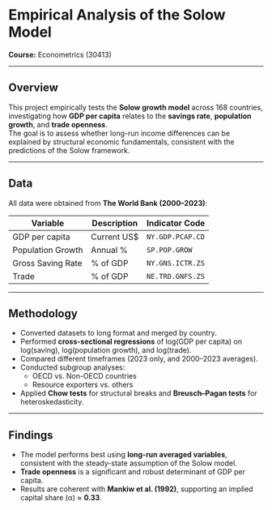 # Empirical Analysis of the Solow Model

**Course:** Econometrics (30413)  

---

## Overview

This project empirically tests the **Solow growth model** across 168 countries, investigating how **GDP per capita** relates to the **savings rate**, **population growth**, and **trade openness**.  
The goal is to assess whether long-run income differences can be explained by structural economic fundamentals, consistent with the predictions of the Solow framework.

---

## Data

All data were obtained from **The World Bank (2000–2023)**:

| Variable | Description | Indicator Code |
|-----------|--------------|----------------|
| GDP per capita | Current US$ | `NY.GDP.PCAP.CD` |
| Population Growth | Annual % | `SP.POP.GROW` |
| Gross Saving Rate | % of GDP | `NY.GNS.ICTR.ZS` |
| Trade | % of GDP | `NE.TRD.GNFS.ZS` |

---

## Methodology

- Converted datasets to long format and merged by country.  
- Performed **cross-sectional regressions** of log(GDP per capita) on log(saving), log(population growth), and log(trade).  
- Compared different timeframes (2023 only, and 2000–2023 averages).  
- Conducted subgroup analyses:
  - OECD vs. Non-OECD countries  
  - Resource exporters vs. others  
- Applied **Chow tests** for structural breaks and **Breusch–Pagan tests** for heteroskedasticity.

---

## Findings

- The model performs best using **long-run averaged variables**, consistent with the steady-state assumption of the Solow model.  
- **Trade openness** is a significant and robust determinant of GDP per capita.  
- Results are coherent with **Mankiw et al. (1992)**, supporting an implied capital share (α) ≈ **0.33**.  

